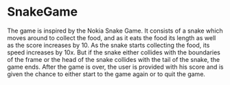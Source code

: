 # SnakeGame

The game is inspired by the Nokia Snake Game. It consists of a snake which moves around to collect the food, and as it eats the food its length as well as the score increases by 10. As the snake starts collecting the food, its speed increases by 10x. But if the snake either collides with the boundaries of the frame or the head of the snake collides with the tail of the snake, the game ends. After the game is over, the user is provided with his score and is given the chance to either start to the game again or to quit the game.

